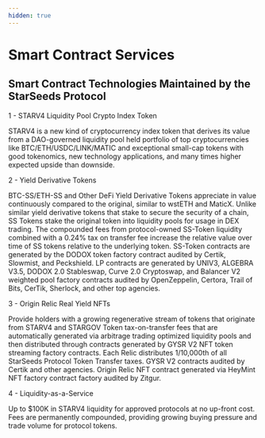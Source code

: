 ```yaml
---
hidden: true
---
```


# Smart Contract Services

## **Smart Contract Technologies Maintained by the StarSeeds Protocol** &#x20;

1 - STARV4 Liquidity Pool Crypto Index Token

STARV4 is a new kind of cryptocurrency index token that derives its value from a DAO-governed liquidity pool held portfolio of top cryptocurrencies like BTC/ETH/USDC/LINK/MATIC and exceptional small-cap tokens with good tokenomics, new technology applications, and many times higher expected upside than downside.

2 - Yield Derivative Tokens

BTC-SS/ETH-SS and Other DeFi Yield Derivative Tokens appreciate in value continuously compared to the original, similar to wstETH and MaticX. Unlike similar yield derivative tokens that stake to secure the security of a chain, SS Tokens stake the original token into liquidity pools for usage in DEX trading. The compounded fees from protocol-owned SS-Token liquidity combined with a 0.24% tax on transfer fee increase the relative value over time of SS tokens relative to the underlying token. SS-Token contracts are generated by the DODOX token factory contract audited by Certik, Slowmist, and Peckshield. LP contracts are generated by UNIV3, ALGEBRA V3.5, DODOX 2.0 Stableswap, Curve 2.0 Cryptoswap, and Balancer V2 weighted pool factory contracts audited by OpenZeppelin, Certora, Trail of Bits, CerTik, Sherlock, and other top agencies.

3 - Origin Relic Real Yield NFTs

Provide holders with a growing regenerative stream of tokens that originate from STARV4 and STARGOV Token tax-on-transfer fees that are automatically generated via arbitrage trading optimized liquidity pools and then distributed through contracts generated by GYSR V2 NFT token streaming factory contracts. Each Relic distributes 1/10,000th of all StarSeeds Protocol Token Transfer taxes. GYSR V2 contracts audited by Certik and other agencies. Origin Relic NFT contract generated via HeyMint NFT factory contract factory audited by Zitgur.

4 - Liquidity-as-a-Service

Up to $100K in STARV4 liquidity for approved protocols at no up-front cost. Fees are permanently compounded, providing growing buying pressure and trade volume for protocol tokens.
